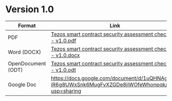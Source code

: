 
# Version 1.0
| Format | Link |
| ------ | ---- |
| PDF | [Tezos smart contract security assessment checklist - v1.0.pdf](./publications/v1.0/Tezos%20smart%20contract%20security%20assessment%20checklist%20-%20v1.0.pdf)| 
| Word (DOCX) | [Tezos smart contract security assessment checklist - v1.0.docx](./publications/v1.0/Tezos%20smart%20contract%20security%20assessment%20checklist%20-%20v1.0.docx)|
| OpenDocument (ODT) | [Tezos smart contract security assessment checklist - v1.0.odt](./publications/v1.0/Tezos%20smart%20contract%20security%20assessment%20checklist%20-%20v1.0.odt)|
| Google Doc | https://docs.google.com/document/d/1uQHNAg-iR6g8UWxSnk6MugFvXZGDe8jiWOfeWhonpqk/edit?usp=sharing |
